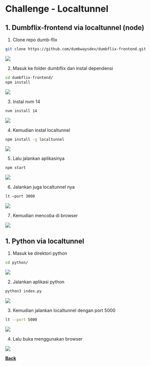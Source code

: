 # Challenge - Localtunnel

## 1. Dumbflix-frontend via localtunnel (node)

1.	Clone repo dumb-flix
```bash
git clone https://github.com/dumbwaysdev/dumbflix-frontend.git
``` 
<img src="images/image001.png">

2.	Masuk ke folder dumbflix dan instal dependensi
```bash
cd dumbflix-frontend/
npm install
``` 
<img src="images/image002.png">
 
3.	Instal nvm 14
```bash
nvm install 14
``` 
<img src="images/image003.png">
 
4.	Kemudian instal localtunnel
```bash
npm install -g localtunnel
``` 
<img src="images/image004.png">
 
5.	Lalu jalankan aplikasinya 
```bash
npm start
``` 
<img src="images/image005.png">
 
6.	Jalankan juga localtunnel nya
```bash
lt –port 3000
``` 
<img src="images/image006.png">
 
7.	Kemudian mencoba di browser
<img src="images/image007.png">
 

## 1. Python via localtunnel

1.	Masuk ke direktori python
```bash
cd python/ 
``` 
<img src="images/image008.png">

2.	Jalankan aplikasi python
```bash
python3 index.py
``` 
<img src="images/image009.png">
 
3.	Kemudian jalankan localtunnel dengan port 5000
```bash
lt --port 5000
``` 
<img src="images/image010.png">
 
4.	Lalu buka menggunakan browser
<img src="images/image011.png">
 
[**Back**](../../README.md)